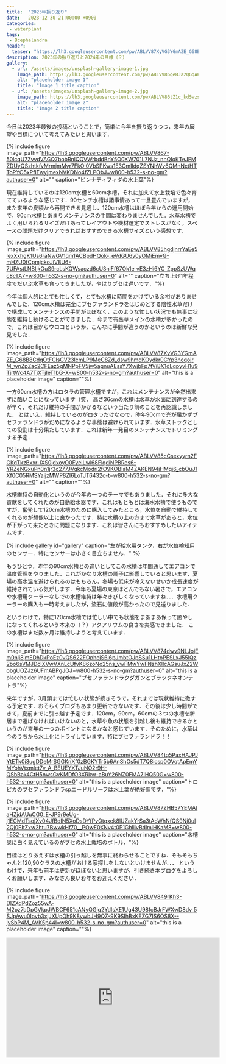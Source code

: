 ```yaml
---
title:  "2023年振り返り"
date:   2023-12-30 21:00:00 +0900
categories: 
 - waterplant
tags:
 - Bcephalandra
header:
  teaser: "https://lh3.googleusercontent.com/pw/ABLVV87XyVG3YGmAZE_G68B8CdqOtFClsCV23lcmLP9MeC8Zd_dsw9hmdKOydkr0CYp3ncqojrM_wnZpZac2CFEaz5gMNPpFV5jw5agnuAEssY7XwjbFp7tViBX1dLqpyvH1u9TjrtWc4A7TjXTjIeT1bG-X=w800-h532-s-no-gm?authuser=0"
description: 2023年の振り返りと2024年の目標（？）
gallery:
  - url: /assets/images/unsplash-gallery-image-1.jpg
    image_path: https://lh3.googleusercontent.com/pw/ABLVV86qeBJa2QGqAPTKQen2YFWZrgDhJZE14aM92zvO_sUANjPPuN3SI5CQKLs0_sd9VTOaabz7H2GEETxntJsvHKPOz0tSIWieDnIX0oNp2q7YJDl-OUYz8Xj-woVz82Fr5EuboS0bLXbJ1BuAUJYYorQ-=w800-h532-s-no-gm?authuser=0
    alt: "placeholder image 1"
    title: "Image 1 title caption"
  - url: /assets/images/unsplash-gallery-image-2.jpg
    image_path: https://lh3.googleusercontent.com/pw/ABLVV86tZ1c_kdSwzsw9aZVR-FTdqqX9px7cy75CkxhOarbQfIFGmDfg72eO6xqfhJhY_qt0TYuT3uELOHrICsst74gib9xtr7KlPi4AoU-Z-uPxe2-4O1M3Cnx1BulvjPxeNlRM4zOvTH8IgnCk621f4UQr=w800-h532-s-no-gm?authuser=0
    alt: "placeholder image 2"
    title: "Image 2 title caption"
---
```


今日は2023年最後の投稿ということで，簡単に今年を振り返りつつ，来年の展望や目標について考えてみたいと思います．

{% include figure image_path="https://lh3.googleusercontent.com/pw/ABLVV867-50lcqU7ZvvdVAGQ7bobRnlQQVWrbddBnY5O0XW701L7NJz_nnQIoKTeJFMZDUyQSzhtkfvMrmjmMyr7FkOi0VbSPKws1E3GmIldqZSYNhWy6QMnNctHTToPYO5xPfIEwyjmexNVKDNo4fZLPObJ=w800-h532-s-no-gm?authuser=0" alt="" caption="ピンナティフィダの水上葉"%}


現在維持しているのは120cm水槽と60cm水槽，それに加えて水上栽培で色々育てているような感じです．90センチ水槽は諸事情あって一旦畳んでいますが，また来年の夏頃から再開できる見通し．120cm水槽はほぼ今年からの運用開始で，90cm水槽とあまりメンテナンスの手間は変わりませんでした．水草水槽でよく用いられるサイズだけあってレイアウトや機材選定でストレスがなく，スペースの問題だけクリアできればおすすめできる水槽サイズという感想です．

{% include figure image_path="https://lh3.googleusercontent.com/pw/ABLVV85hgdjnrrYaEe5lexXxhgK1Us6raNwGV1qm1ACBpdHQok-_eVdGU6y0yOMiEmvG-mHZU0fCpmjckoJiV8U6-7UFAstLNBIjkOuS9rcLsKQWsaczd6cU3nlFf67Ok1e_vE3zHi6YC_ZppSzUWqc8cTA7=w800-h532-s-no-gm?authuser=0" alt="" caption="立ち上げ1年程度でだいぶ水草も育ってきましたが，やはりブセは遅いです．"%}

今年は個人的にとても忙しくて，とても水槽に時間をかけている余裕がありませんでした．120cm水槽は完全にブセファランドラをはじめとする陰性水草だけで構成してメンテナンスの手間がほぼなく，このような忙しい状況でも無事に状態を維持し続けることができました．今まで有茎草メインの水槽が多かったので，これは目からウロコというか，こんなに手間が違うのかというのは新鮮な発見でした．

{% include figure image_path="https://lh3.googleusercontent.com/pw/ABLVV87XyVG3YGmAZE_G68B8CdqOtFClsCV23lcmLP9MeC8Zd_dsw9hmdKOydkr0CYp3ncqojrM_wnZpZac2CFEaz5gMNPpFV5jw5agnuAEssY7XwjbFp7tViBX1dLqpyvH1u9TjrtWc4A7TjXTjIeT1bG-X=w800-h532-s-no-gm?authuser=0" alt="this is a placeholder image" caption=""%}

一方60cm水槽の方はロタラの管理水槽ですが，これはメンテナンスが全然出来ずに酷いことになっています（笑． 高さ36cmの水槽は水草が水面に到達するのが早く，それだけ維持の手間がかかるなという当たり前のことを再認識しました． とはいえ，維持しているのがロタラだけなので，昨年90cmで光が届かずブセファランドラがだめになるような事態は避けられています．水草ストックとしての役割は十分果たしています．これは新年一発目のメンテナンスでトリミングする予定．

{% include figure image_path="https://lh3.googleusercontent.com/pw/ABLVV85cCsexyyrn2FGKqTkzBxxr-IXS0jdxoyO0FyeILwl68FlqdiNPBRes6-YRZeNGxuPn0n1jr3c277JVqkcModri2fO9KOBIaM4ZAKEN94jHMgi6_cbOuJ1Xf0C05RMSYaijzMWP8ZI6LoTJT6432c-t=w800-h532-s-no-gm?authuser=0" alt="" caption=""%}

水槽維持の自動化というのが今年の一つのテーマでもありました．それに多大な貢献をしてくれたのが自動給水器です．これはもともとは海水水槽で使うものですが，奮発して120cm水槽のために購入してみたところ，水位を自動で維持してくれるのが想像以上に良かったです．特に水槽の上の方まで水草があると，水位が下がって来たときに問題になります．これは皆さんにもおすすめしたいアイテムです．

{% include gallery id="gallery" caption="左が給水用タンク，右が水位検知用のセンサー．特にセンサーは小さく目立ちません．" %}

もうひとつ，昨年の90cm水槽との違いとしてこの水槽は年間通してエアコンで温度管理をやりました．これがかなり水槽の調子に影響していると思います．夏場の高水温を避けられるのはもちろん，冬場も低床が冷えないせいか成長速度が維持されている気がします．今年も夏場の東京はとんでもない暑さで，エアコンや水槽用クーラーなしでの水槽維持は年々きびしくなっていますね．．．水槽用クーラーの購入も一時考えましたが，流石に値段が高かったので見送りました．

というわけで，特に120cm水槽では忙しい中でも状態をまあまあ保って癒やしになってくれるという本来の（？）アクアリウムの良さを実感できました．
この水槽はまだ数ヶ月は維持しようと考えています．

{% include figure image_path="https://lh3.googleusercontent.com/pw/ABLVV874dwv9NLJojEm0nlj8jmEDhDkPoEz0vQS622FOphejS6i6pJmbtOJpSSu1LHtpPESLxJ55IQz2bo6sVMJDcIXVwVXnLcUfyK86zoNo25ns_ywFMwYwFNzhXllcAGsuJxZ2WobgUOZJz6UFmABPgJOJ=w800-h532-s-no-gm?authuser=0" alt="this is a placeholder image" caption="ブセファランドラクダガンとブラックネオンテトラ"%}


来年ですが，3月頭までは忙しい状態が続きそうで，それまでは現状維持に徹する予定です．おそらくブログもあまり更新できないです．その後は少し時間ができて，夏前までに引っ越す予定です．120cm，90cm，60cmの３つの水槽を新居まで運ばなければいけないのと，水草や魚の状態を引越し後も維持できるかというのが来年の一つのポイントになるかなと感じています．そのために，水草は今のうちから水上化にトライしています．特にブセファランドラ！！

{% include figure image_path="https://lh3.googleusercontent.com/pw/ABLVV84tq5PaxHAJPJYtETk0i3ugDDeMrSGGKnXf0zBGKYTr5b6AnShOs5dT7Q8icsp0OVqtApEmYMYohVtxmlet7v_A_BEUEYXTJuNO2r9H-QSbBak4CtH5nwsGvKMDfO3XRkvr-aBuY26NZ0FMA7IHQ50G=w800-h532-s-no-gm?authuser=0" alt="this is a placeholder image" caption="トロピカのブセファランドラspニードルリーフは水上葉が絶好調です．"%}

{% include figure image_path="https://lh3.googleusercontent.com/pw/ABLVV87ZHB57YEMAtaHZjdAUuCG0_E-JP9r9eUg-j1ECMdTsojXy04JfBdIN5XoDsDYfPyQtqxek8lUZakYrSa3tAoWhNfQS9Nj0ul2Qj0FItZxw2htu7BwwkHf70__POwF0XNv4t0P1GhliivBdlmiHKaM8=w800-h532-s-no-gm?authuser=0" alt="this is a placeholder image" caption="水槽奥に白く見えているのがブセの水上栽培のボトル．"%}


目標はとりあえずは水槽の引っ越しを無事に終わらせることですね．そもそもちゃんと120,90クラスの水槽がおける家探しをしないといけませんが．．． 
というわけで，来年も前半は更新がほぼないと思いますが，引き続き本ブログをよろしくお願いします．みなさん良いお年をお迎えください．

{% include figure image_path="https://lh3.googleusercontent.com/pw/ABLVV849rKh3-DIZXdPdZoz55wA-M2pz7qDpGVkpJWBCF651cANyQGjq2YdIsXE1Ug43U98fcBJrFWXwD8dv_5SJpAwu0Iovb3xjJXUpQh9K8ywbJH9QZ-9K9SIhBxKEZG7IS6OS8X--jvSbP4M_AVK5p44I=w800-h532-s-no-gm?authuser=0" alt="this is a placeholder image" caption=""%}


<iframe width="560" height="315" src="https://www.youtube.com/embed/yIz4XfnrG-U?si=PaGc5q47reWOv1T_" title="YouTube video player" frameborder="0" allow="accelerometer; autoplay; clipboard-write; encrypted-media; gyroscope; picture-in-picture; web-share" allowfullscreen></iframe>
